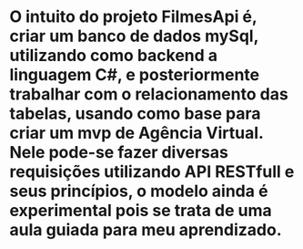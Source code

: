 # O intuito do projeto FilmesApi é, criar um banco de dados mySql, utilizando como backend a linguagem C#, e posteriormente trabalhar com o relacionamento das tabelas, usando como base para criar um mvp de Agência Virtual. Nele pode-se fazer diversas requisições utilizando API RESTfull e seus princípios, o modelo ainda é experimental pois se trata de uma aula guiada para meu aprendizado.
